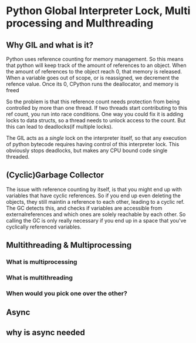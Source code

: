 # Python Global Interpreter Lock, Multi processing and Multhreading

## Why GIL and what is it? 
Python uses reference counting for memory management. So this means that python will keep track of the amount of references to an object. When the amount of references to the object reach 0, that memory is released. When a variable goes out of scope, or is reassigned, we decrement the refence value. Once its 0, CPython runs the deallocator, and memory is freed

So the problem is that this reference count needs protection from being controlled by more than one thread. If two threads start contributing to this ref count, you run into race conditions. 
One way you could fix it is adding locks to data structs, so a thread needs to unlock access to the count. But this can lead to deadlocks(if multiple locks). 

The GIL acts as a *single* lock on the interpreter itself, so that any execution of python bytecode requires having control of this interpreter lock. This obviously stops deadlocks, but makes any CPU bound code single threaded. 

## (Cyclic)Garbage Collector 
The issue with reference counting by itself, is that you might end up with variables that have cyclic references. So if you end up even deleting the objects, they still maintin a reference to each other, leading to a cyclic ref. 
The GC detects this, and checks if variables are accessible from externalreferences and which ones are solely reachable by each other. 
So calling the GC is only really necessary if you end up in a space that you've cyclically referenced variables. 


## Multithreading & Multiprocessing 

### What is multiprocessing 

### What is multithreading 

### When would you pick one over the other? 


## Async 

## why is async needed 

## 